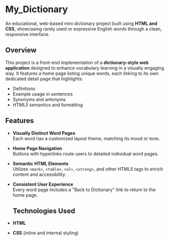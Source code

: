 # My_Dictionary
An educational, web-based mini dictionary project built using **HTML and CSS**, showcasing rarely used or expressive English words through a clean, responsive interface.
## Overview
This project is a front-end implementation of a **dictionary-style web application** designed to enhance vocabulary learning in a visually engaging way. It features a home page listing unique words, each linking to its own dedicated detail page that highlights:
-  Definitions
-  Example usage in sentences
-  Synonyms and antonyms
-  HTML5 semantics and formatting
## Features

- **Visually Distinct Word Pages**  
  Each word has a customized layout theme, matching its mood or tone.

- **Home Page Navigation**  
  Buttons with hyperlinks route users to detailed individual word pages.

- **Semantic HTML Elements**  
  Utilizes `<mark>`, `<table>`, `<ul>`, `<strong>`, and other HTML5 tags to enrich content and accessibility.

- **Consistent User Experience**  
  Every word page includes a "Back to Dictionary" link to return to the home page.
  ## Technologies Used
- **HTML**
- **CSS** (inline and internal styling)
